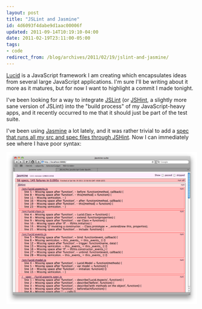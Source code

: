 ```yaml
---
layout: post
title: "JSLint and Jasmine"
id: 4d6093f4dabe9d1aac00006f
updated: 2011-09-14T10:19:10-04:00
date: 2011-02-19T23:11:00-05:00
tags:
- code
redirect_from: /blog/archives/2011/02/19/jslint-and-jasmine/
---
```


[Lucid](https://github.com/bkeepers/lucid) is a JavaScript framework I am creating which encapsulates ideas from several large JavaScript applications. I'm sure I'll be writing about it more as it matures, but for now I want to highlight a commit I made tonight.

I've been looking for a way to integrate [JSLint](http://www.jslint.com/) (or [JSHint](http://jshint.com/), a slightly more sane version of JSLint) into the "build process" of my JavaScript-heavy apps, and it recently occurred to me that it should just be part of the test suite.

I've been using [Jasmine](https://github.com/pivotal/jasmine) a lot lately, and it was rather trivial to add a [spec that runs all my src and spec files through JSHint](https://github.com/bkeepers/lucid/blob/master/spec/javascripts/z_jshint_spec.js). Now I can immediately see where I have poor syntax:

<img alt="Screenshot of jshint output" src="/images/jshint.png">
